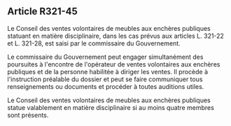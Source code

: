 Article R321-45
----
Le Conseil des ventes volontaires de meubles aux enchères publiques statuant en
matière disciplinaire, dans les cas prévus aux articles L. 321-22 et L. 321-28,
est saisi par le commissaire du Gouvernement.

Le commissaire du Gouvernement peut engager simultanément des poursuites à
l'encontre de l'opérateur de ventes volontaires aux enchères publiques et de la
personne habilitée à diriger les ventes. Il procède à l'instruction préalable du
dossier et peut se faire communiquer tous renseignements ou documents et
procéder à toutes auditions utiles.

Le Conseil des ventes volontaires de meubles aux enchères publiques statue
valablement en matière disciplinaire si au moins quatre membres sont présents.

